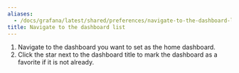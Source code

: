 ```yaml
---
aliases:
  - /docs/grafana/latest/shared/preferences/navigate-to-the-dashboard-list
title: Navigate to the dashboard list
---
```


1. Navigate to the dashboard you want to set as the home dashboard.
1. Click the star next to the dashboard title to mark the dashboard as a favorite if it is not already.
